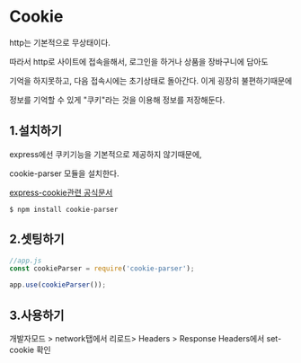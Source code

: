 # Cookie

http는 기본적으로 무상태이다.

따라서 http로 사이트에 접속을해서, 로그인을 하거나 상품을 장바구니에 담아도

기억을 하지못하고, 다음 접속시에는 초기상태로 돌아간다. 이게 굉장히 불편하기때문에

정보를 기억할 수 있게 "쿠키"라는 것을 이용해 정보를 저장해둔다.

## 1.설치하기

express에선 쿠키기능을 기본적으로 제공하지 않기때문에,

cookie-parser 모듈을 설치한다.

[express-cookie관련 공식문서](https://expressjs.com/ko/4x/api.html#req.cookies)


```
$ npm install cookie-parser
```

## 2.셋팅하기
```js
//app.js
const cookieParser = require('cookie-parser');

app.use(cookieParser());
```

## 3.사용하기

개발자모드 > network탭에서 리로드> Headers > Response Headers에서 set-cookie 확인


